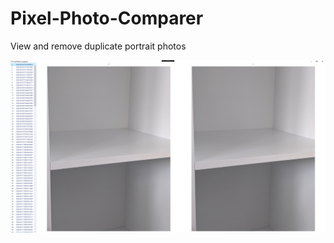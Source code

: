 # Pixel-Photo-Comparer
View and remove duplicate portrait photos

![Screenshot](Screenshot.png "Screenshot")